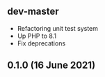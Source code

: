 ## dev-master

* Refactoring unit test system
* Up PHP to 8.1
* Fix deprecations

## 0.1.0 (16 June 2021)
